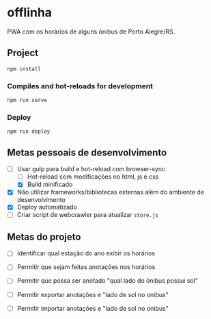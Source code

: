 # offlinha
PWA com os horários de alguns ônibus de Porto Alegre/RS.

## Project
```
npm install
```

### Compiles and hot-reloads for development
```
npm run serve
```

### Deploy
```
npm run deploy
```
## Metas pessoais de desenvolvimento
* [ ] Usar gulp para build e hot-reload com browser-sync
    * [ ] Hot-reload com modificações no html, js e css
    * [x] Build minificado
* [x] Não utilizar frameworks/bibliotecas externas além do ambiente de desenvolvimento
* [x] Deploy automatizado
* [ ] Criar script de webcrawler para atualizar ``store.js``

## Metas do projeto
* [ ] Identificar qual estação do ano exibir os horários
* [ ] Permitir que sejam feitas anotações nos horários
* [ ] Permitir que possa ser anotado "qual lado do ônibus possui sol"
* [ ] Permitir exportar anotações e "lado de sol no onibus"
* [ ] Permitir importar anotações e "lado de sol no onibus"

